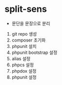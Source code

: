 # split-sens
- 문단을 문장으로 분리


1. git repo 생성
2. composer 초기화
3. phpunit 설치
4. phpunit bootstrap 설정
5. alias 설정
6. phpcs 설정
7. phpdox 설정
8. phpunit 설정
